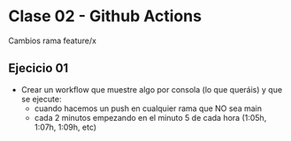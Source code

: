 # Clase 02 - Github Actions

Cambios rama feature/x

## Ejecicio 01

- Crear un workflow que muestre algo por consola (lo que queráis) y que se ejecute:
  - cuando hacemos un push en cualquier rama que NO sea main
  - cada 2 minutos empezando en el minuto 5 de cada hora (1:05h, 1:07h, 1:09h, etc)
